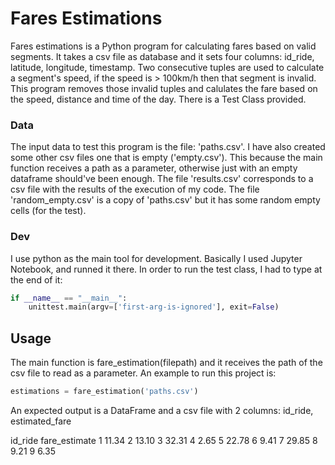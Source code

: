 # Fares Estimations 

Fares estimations is a Python program for calculating fares based on valid segments. 
It takes a csv file as database and it sets four columns: id_ride, latitude, longitude, timestamp. 
Two consecutive tuples are used to calculate a segment's speed, if the speed is > 100km/h then that segment is invalid. 
This program removes those invalid tuples and calulates the fare based on the speed, distance and time of the day. 
There is a Test Class provided. 

### Data

The input data to test this program is the file: 'paths.csv'. 
I have also created some other csv files one that is empty ('empty.csv').
This because the main function receives a path as a parameter,
otherwise just with an empty dataframe should've been enough. 
The file 'results.csv' corresponds to a csv file with the results of the execution of my code. 
The file 'random_empty.csv' is a copy of 'paths.csv' but it has some random empty cells (for the test). 


### Dev
I use python as the main tool for development. 
Basically I used Jupyter Notebook, and runned it there. 
In order to run the test class, I had to type at the end of it:
```python
if __name__ == "__main__": 
    unittest.main(argv=['first-arg-is-ignored'], exit=False)
```
## Usage
The main function is fare_estimation(filepath) and it receives the path of the csv file to read as a parameter. 
An example to run this project is: 

```python
estimations = fare_estimation('paths.csv')

```

An expected output is a DataFrame and a csv file with 2 columns: id_ride, estimated_fare

id_ride 	fare_estimate
1 	11.34
2 	13.10
3 	32.31
4 	2.65
5 	22.78
6 	9.41
7 	29.85
8 	9.21
9 	6.35


